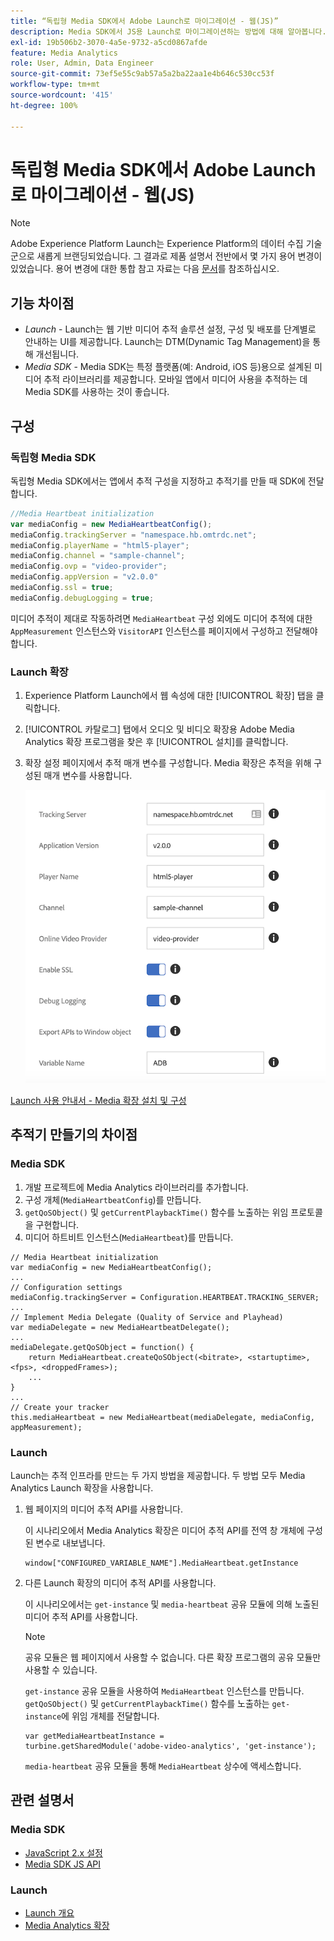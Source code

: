 ```yaml
---
title: “독립형 Media SDK에서 Adobe Launch로 마이그레이션 - 웹(JS)”
description: Media SDK에서 JS용 Launch로 마이그레이션하는 방법에 대해 알아봅니다.
exl-id: 19b506b2-3070-4a5e-9732-a5cd0867afde
feature: Media Analytics
role: User, Admin, Data Engineer
source-git-commit: 73ef5e55c9ab57a5a2ba22aa1e4b646c530cc53f
workflow-type: tm+mt
source-wordcount: '415'
ht-degree: 100%

---
```


# 독립형 Media SDK에서 Adobe Launch로 마이그레이션 - 웹(JS)

>[!NOTE]
>Adobe Experience Platform Launch는 Experience Platform의 데이터 수집 기술군으로 새롭게 브랜딩되었습니다. 그 결과로 제품 설명서 전반에서 몇 가지 용어 변경이 있었습니다. 용어 변경에 대한 통합 참고 자료는 다음 [문서](https://experienceleague.adobe.com/docs/experience-platform/tags/term-updates.html?lang=ko-KR)를 참조하십시오.

## 기능 차이점

* *Launch* - Launch는 웹 기반 미디어 추적 솔루션 설정, 구성 및 배포를 단계별로 안내하는 UI를 제공합니다. Launch는 DTM(Dynamic Tag Management)을 통해 개선됩니다.
* *Media SDK* - Media SDK는 특정 플랫폼(예: Android, iOS 등)용으로 설계된 미디어 추적 라이브러리를 제공합니다. 모바일 앱에서 미디어 사용을 추적하는 데 Media SDK를 사용하는 것이 좋습니다.

## 구성

### 독립형 Media SDK

독립형 Media SDK에서는 앱에서 추적 구성을 지정하고 추적기를 만들 때 SDK에 전달합니다.

```javascript
//Media Heartbeat initialization
var mediaConfig = new MediaHeartbeatConfig();
mediaConfig.trackingServer = "namespace.hb.omtrdc.net";
mediaConfig.playerName = "html5-player";
mediaConfig.channel = "sample-channel";
mediaConfig.ovp = "video-provider";
mediaConfig.appVersion = "v2.0.0"
mediaConfig.ssl = true;
mediaConfig.debugLogging = true;
```

미디어 추적이 제대로 작동하려면 `MediaHeartbeat` 구성 외에도 미디어 추적에 대한 `AppMeasurement` 인스턴스와 `VisitorAPI` 인스턴스를 페이지에서 구성하고 전달해야 합니다.

### Launch 확장

1. Experience Platform Launch에서 웹 속성에 대한 [!UICONTROL 확장] 탭을 클릭합니다.
1. [!UICONTROL 카탈로그] 탭에서 오디오 및 비디오 확장용 Adobe Media Analytics 확장 프로그램을 찾은 후 [!UICONTROL 설치]를 클릭합니다.
1. 확장 설정 페이지에서 추적 매개 변수를 구성합니다.
Media 확장은 추적을 위해 구성된 매개 변수를 사용합니다.

   ![](assets/launch_config_js.png)

[Launch 사용 안내서 - Media 확장 설치 및 구성](https://experienceleague.adobe.com/docs/experience-platform/tags/extensions/adobe/media-analytics/overview.html#install-and-configure-the-ma-extension)

## 추적기 만들기의 차이점

### Media SDK

1. 개발 프로젝트에 Media Analytics 라이브러리를 추가합니다.
1. 구성 개체(`MediaHeartbeatConfig`)를 만듭니다.
1. `getQoSObject()` 및 `getCurrentPlaybackTime()` 함수를 노출하는 위임 프로토콜을 구현합니다.
1. 미디어 하트비트 인스턴스(`MediaHeartbeat`)를 만듭니다.

```
// Media Heartbeat initialization
var mediaConfig = new MediaHeartbeatConfig();
...
// Configuration settings
mediaConfig.trackingServer = Configuration.HEARTBEAT.TRACKING_SERVER;
...
// Implement Media Delegate (Quality of Service and Playhead)
var mediaDelegate = new MediaHeartbeatDelegate();
...
mediaDelegate.getQoSObject = function() {
    return MediaHeartbeat.createQoSObject(<bitrate>, <startuptime>, <fps>, <droppedFrames>);
    ...
}
...
// Create your tracker
this.mediaHeartbeat = new MediaHeartbeat(mediaDelegate, mediaConfig, appMeasurement);
```

### Launch

Launch는 추적 인프라를 만드는 두 가지 방법을 제공합니다. 두 방법 모두 Media Analytics Launch 확장을 사용합니다.

1. 웹 페이지의 미디어 추적 API를 사용합니다.

   이 시나리오에서 Media Analytics 확장은 미디어 추적 API를 전역 창 개체에 구성된 변수로 내보냅니다.

   ```
   window["CONFIGURED_VARIABLE_NAME"].MediaHeartbeat.getInstance
   ```

1. 다른 Launch 확장의 미디어 추적 API를 사용합니다.

   이 시나리오에서는 `get-instance` 및 `media-heartbeat` 공유 모듈에 의해 노출된 미디어 추적 API를 사용합니다.

   >[!NOTE]
   >
   >공유 모듈은 웹 페이지에서 사용할 수 없습니다. 다른 확장 프로그램의 공유 모듈만 사용할 수 있습니다.

   `get-instance` 공유 모듈을 사용하여 `MediaHeartbeat` 인스턴스를 만듭니다.
`getQoSObject()` 및 `getCurrentPlaybackTime()` 함수를 노출하는 `get-instance`에 위임 개체를 전달합니다.

   ```
   var getMediaHeartbeatInstance =
   turbine.getSharedModule('adobe-video-analytics', 'get-instance');
   ```

   `media-heartbeat` 공유 모듈을 통해 `MediaHeartbeat` 상수에 액세스합니다.

## 관련 설명서

### Media SDK

* [JavaScript 2.x 설정](/help/legacy/media-sdk/setup/setup-javascript/set-up-js-2.md)
* [Media SDK JS API](https://adobe-marketing-cloud.github.io/media-sdks/reference/javascript/MediaHeartbeat.html)

### Launch

* [Launch 개요](https://experienceleague.adobe.com/docs/experience-platform/tags/home.html)
* [Media Analytics 확장](https://experienceleague.adobe.com/docs/experience-platform/tags/extensions/adobe/media-analytics/overview.html)
